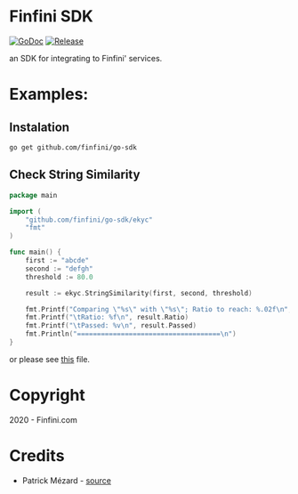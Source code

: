 # Finfini SDK

[![GoDoc](https://pkg.go.dev/badge/github.com/finfini/go-sdk?status.svg)](https://pkg.go.dev/github.com/finfini/go-sdk?tab=doc)
[![Release](https://img.shields.io/github/release/finfini/go-sdk.svg?style=flat-square)](https://github.com/finfini/go-sdk/releases)

an SDK for integrating to Finfini' services.

# Examples:

## Instalation

```
go get github.com/finfini/go-sdk
```

## Check String Similarity

```go
package main

import (
    "github.com/finfini/go-sdk/ekyc"
    "fmt"
)

func main() {
    first := "abcde"
    second := "defgh"
    threshold := 80.0

    result := ekyc.StringSimilarity(first, second, threshold)

    fmt.Printf("Comparing \"%s\" with \"%s\"; Ratio to reach: %.02f\n", first, second, threshold)
    fmt.Printf("\tRatio: %f\n", result.Ratio)
    fmt.Printf("\tPassed: %v\n", result.Passed)
    fmt.Println("====================================\n")
}
```

or please see [this](/_example/ekyc/similarity.go) file.

# Copyright

2020 - Finfini.com

# Credits

- Patrick Mézard - [source](https://github.com/pmezard/go-difflib)
